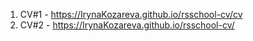 1. CV#1 - https://IrynaKozareva.github.io/rsschool-cv/cv
2. CV#2 - https://IrynaKozareva.github.io/rsschool-cv/
